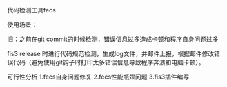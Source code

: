 
代码检测工具fecs

使用场景：

旧：之前在git commit的时候检测，错误信息过多造成卡顿和程序自身问题过多

fis3 release 时进行代码规范检测，生成log文件，并邮件上报，根据邮件修改错误代码（避免使用git钩子时打印太多错误信息导致程序奔溃和电脑卡顿）。

可行性分析
1.fecs自身问题修复
2.fecs性能瓶颈问题
3.fis3插件编写